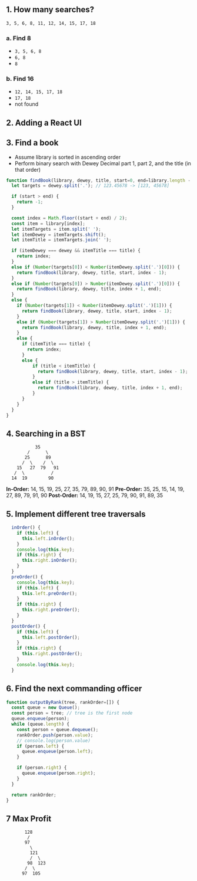 ## 1. How many searches?
`3, 5, 6, 8, 11, 12, 14, 15, 17, 18`
### a. Find 8
- `3, 5, 6, 8`
- `6, 8`
- `8`

### b. Find 16
- `12, 14, 15, 17, 18`
- `17, 18`
- not found

## 2. Adding a React UI

## 3. Find a book
- Assume library is sorted in ascending order
- Perform binary search with Dewey Decimal part 1, part 2, and the title (in that order)
```javascript
function findBook(library, dewey, title, start=0, end=library.length - 1) {
  let targets = dewey.split('.'); // 123.45678 -> [123, 45678]

  if (start > end) {
    return -1;
  }

  const index = Math.floor((start + end) / 2);
  const item = library[index];
  let itemTargets = item.split(' ');
  let itemDewey = itemTargets.shift();
  let itemTitle = itemTargets.join(' ');

  if (itemDewey === dewey && itemTitle === title) {
    return index;
  }
  else if (Number(targets[0]) < Number(itemDewey.split('.')[0])) {
    return findBook(library, dewey, title, start, index - 1);
  }
  else if (Number(targets[0]) > Number(itemDewey.split('.')[0])) {
    return findBook(library, dewey, title, index + 1, end);
  }
  else {
    if (Number(targets[1]) < Number(itemDewey.split('.')[1])) {
      return findBook(library, dewey, title, start, index - 1);
    }
    else if (Number(targets[1]) > Number(itemDewey.split('.')[1])) {
      return findBook(library, dewey, title, index + 1, end);
    }
    else {
      if (itemTitle === title) {
        return index;
      }
      else {
          if (title < itemTitle) {
            return findBook(library, dewey, title, start, index - 1);
          }
          else if (title > itemTitle) {
            return findBook(library, dewey, title, index + 1, end);
          }
      }
    }
  }
}
```

## 4. Searching in a BST

```
           35
        /      \
       25      89
      /  \    /  \
    15   27  79   91
   /  \          /
  14  19        90
```
**In-Order:** 14, 15, 19, 25, 27, 35, 79, 89, 90, 91
**Pre-Order:** 35, 25, 15, 14, 19, 27, 89, 79, 91, 90
**Post-Order:** 14, 19, 15, 27, 25, 79, 90, 91, 89, 35

## 5. Implement different tree traversals
```javascript
  inOrder() {
    if (this.left) {
      this.left.inOrder();
    }
    console.log(this.key);
    if (this.right) {
      this.right.inOrder();
    }
  }
  preOrder() {
    console.log(this.key);
    if (this.left) {
      this.left.preOrder();
    }
    if (this.right) {
      this.right.preOrder();
    }
  }
  postOrder() {
    if (this.left) {
      this.left.postOrder();
    }
    if (this.right) {
      this.right.postOrder();
    }
    console.log(this.key);
  }
```

## 6. Find the next commanding officer
```javascript
function outputByRank(tree, rankOrder=[]) {
  const queue = new Queue();
  const person = tree; // tree is the first node
  queue.enqueue(person);
  while (queue.length) {
    const person = queue.dequeue();
    rankOrder.push(person.value);
    // console.log(person.value)
    if (person.left) {
      queue.enqueue(person.left);
    }

    if (person.right) {
      queue.enqueue(person.right);
    }
  }

  return rankOrder;
}
```

## 7 Max Profit
```
       128
        /
       97
         \
         121
         /  \
        98  123
       /  \
      97  105
```